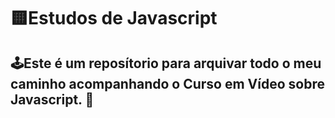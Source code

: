 # 🟨Estudos de Javascript

## 🕹️Este é um reposítorio para arquivar todo o meu caminho acompanhando o Curso em Vídeo sobre Javascript. 🤖
